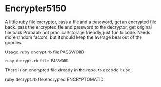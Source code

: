 # Encrypter5150
A little ruby file encryptor, pass a file and a password, get an encrypted file back. pass the encrypted file and password to the decryptor, get original file back
Probably not practical/storage friendly, just fun to code. Needs more random factors, but it should keep the average bear out of the goodies.
  
  Usage:
    ruby encrypt.rb file PASSWORD
    
    ruby decrypt.rb file PASSWORD
    
  
  
There is an encrypted file already in the repo.
to decode it use:

  ruby decrypt.rb file.encrypted ENCRYPTOMATIC
